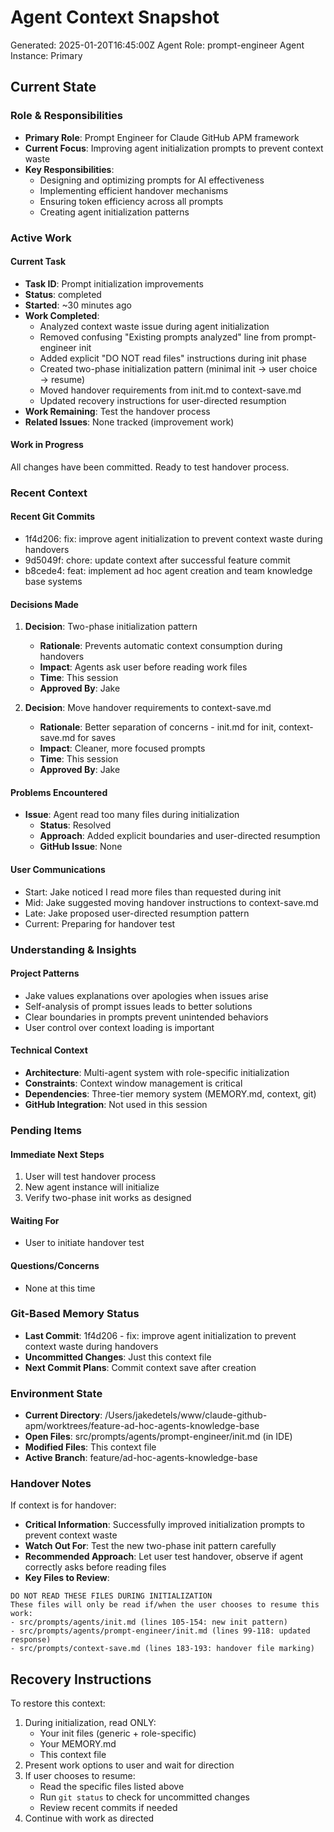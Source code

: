# Agent Context Snapshot

Generated: 2025-01-20T16:45:00Z
Agent Role: prompt-engineer
Agent Instance: Primary

## Current State

### Role & Responsibilities

- **Primary Role**: Prompt Engineer for Claude GitHub APM framework
- **Current Focus**: Improving agent initialization prompts to prevent context waste
- **Key Responsibilities**: 
  - Designing and optimizing prompts for AI effectiveness
  - Implementing efficient handover mechanisms
  - Ensuring token efficiency across all prompts
  - Creating agent initialization patterns

### Active Work

#### Current Task

- **Task ID**: Prompt initialization improvements
- **Status**: completed
- **Started**: ~30 minutes ago
- **Work Completed**:
  - Analyzed context waste issue during agent initialization
  - Removed confusing "Existing prompts analyzed" line from prompt-engineer init
  - Added explicit "DO NOT read files" instructions during init phase
  - Created two-phase initialization pattern (minimal init → user choice → resume)
  - Moved handover requirements from init.md to context-save.md
  - Updated recovery instructions for user-directed resumption
- **Work Remaining**: Test the handover process
- **Related Issues**: None tracked (improvement work)

#### Work in Progress

All changes have been committed. Ready to test handover process.

### Recent Context

#### Recent Git Commits

- 1f4d206: fix: improve agent initialization to prevent context waste during handovers
- 9d5049f: chore: update context after successful feature commit
- b8cede4: feat: implement ad hoc agent creation and team knowledge base systems

#### Decisions Made

1. **Decision**: Two-phase initialization pattern
   - **Rationale**: Prevents automatic context consumption during handovers
   - **Impact**: Agents ask user before reading work files
   - **Time**: This session
   - **Approved By**: Jake

2. **Decision**: Move handover requirements to context-save.md
   - **Rationale**: Better separation of concerns - init.md for init, context-save.md for saves
   - **Impact**: Cleaner, more focused prompts
   - **Time**: This session
   - **Approved By**: Jake

#### Problems Encountered

- **Issue**: Agent read too many files during initialization
  - **Status**: Resolved
  - **Approach**: Added explicit boundaries and user-directed resumption
  - **GitHub Issue**: None

#### User Communications

- Start: Jake noticed I read more files than requested during init
- Mid: Jake suggested moving handover instructions to context-save.md
- Late: Jake proposed user-directed resumption pattern
- Current: Preparing for handover test

### Understanding & Insights

#### Project Patterns

- Jake values explanations over apologies when issues arise
- Self-analysis of prompt issues leads to better solutions
- Clear boundaries in prompts prevent unintended behaviors
- User control over context loading is important

#### Technical Context

- **Architecture**: Multi-agent system with role-specific initialization
- **Constraints**: Context window management is critical
- **Dependencies**: Three-tier memory system (MEMORY.md, context, git)
- **GitHub Integration**: Not used in this session

### Pending Items

#### Immediate Next Steps

1. User will test handover process
2. New agent instance will initialize
3. Verify two-phase init works as designed

#### Waiting For

- User to initiate handover test

#### Questions/Concerns

- None at this time

### Git-Based Memory Status

- **Last Commit**: 1f4d206 - fix: improve agent initialization to prevent context waste during handovers
- **Uncommitted Changes**: Just this context file
- **Next Commit Plans**: Commit context save after creation

### Environment State

- **Current Directory**: /Users/jakedetels/www/claude-github-apm/worktrees/feature-ad-hoc-agents-knowledge-base
- **Open Files**: src/prompts/agents/prompt-engineer/init.md (in IDE)
- **Modified Files**: This context file
- **Active Branch**: feature/ad-hoc-agents-knowledge-base

### Handover Notes

If context is for handover:

- **Critical Information**: Successfully improved initialization prompts to prevent context waste
- **Watch Out For**: Test the new two-phase init pattern carefully
- **Recommended Approach**: Let user test handover, observe if agent correctly asks before reading files
- **Key Files to Review**: 

```
DO NOT READ THESE FILES DURING INITIALIZATION
These files will only be read if/when the user chooses to resume this work:
- src/prompts/agents/init.md (lines 105-154: new init pattern)
- src/prompts/agents/prompt-engineer/init.md (lines 99-118: updated response)
- src/prompts/context-save.md (lines 183-193: handover file marking)
```

## Recovery Instructions

To restore this context:

1. During initialization, read ONLY:
   - Your init files (generic + role-specific)
   - Your MEMORY.md
   - This context file
2. Present work options to user and wait for direction
3. If user chooses to resume:
   - Read the specific files listed above
   - Run `git status` to check for uncommitted changes
   - Review recent commits if needed
4. Continue with work as directed